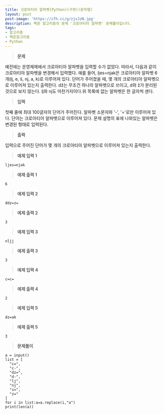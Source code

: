 ```yaml
---
title: 크로아티아 알파벳(Python)(구현)(문자열)
layout: post
post-image: 'https://ifh.cc/g/zjvJzN.jpg'
description: 백준 알고리즘의 문제 '크로아티아 알파벳' 문제풀이입니다.
tags:
- 알고리즘
- 백준알고리즘
- Python
---
```



>**문제**

예전에는 운영체제에서 크로아티아 알파벳을 입력할 수가 없었다. 따라서, 다음과 같이 크로아티아 알파벳을 변경해서 입력했다.
예를 들어, ljes=njak은 크로아티아 알파벳 6개(lj, e, š, nj, a, k)로 이루어져 있다. 단어가 주어졌을 때, 몇 개의 크로아티아 알파벳으로 이루어져 있는지 출력한다.
dž는 무조건 하나의 알파벳으로 쓰이고, d와 ž가 분리된 것으로 보지 않는다. lj와 nj도 마찬가지이다.위 목록에 없는 알파벳은 한 글자씩 센다.

>**입력**

첫째 줄에 최대 100글자의 단어가 주어진다. 알파벳 소문자와 '-', '='로만 이루어져 있다.
단어는 크로아티아 알파벳으로 이루어져 있다. 문제 설명의 표에 나와있는 알파벳은 변경된 형태로 입력된다.

>**출력**

입력으로 주어진 단어가 몇 개의 크로아티아 알파벳으로 이루어져 있는지 출력한다.

>**예제 입력 1**

	ljes=njak

>**예제 출력 1**

	6

>**예제 입력 2**

	ddz=z=

>**예제 출력 2**

	3

>**예제 입력 3**

	nljj

>**예제 출력 3**

	3

>**예제 입력 4**

	c=c=

>**예제 출력 4**

	2

>**예제 입력 5**

	dz=ak

>**예제 출력 5**

	3

>**문제풀이**

	a = input()
	list = [
	  "c=",
	  "c-",
	  "dz=",
	  "d-",
	  "lj",
	  "nj",
	  "s=",
	  "z="
	]
	for i in list:a=a.replace(i,"a")
	print(len(a))
	
